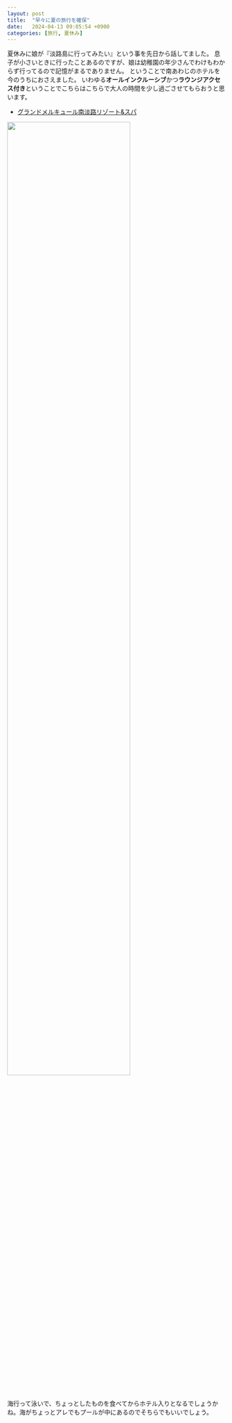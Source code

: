 ```yaml
---
layout: post
title:  "早々に夏の旅行を確保"
date:   2024-04-13 09:05:54 +0900
categories: [旅行, 夏休み]
---
```

夏休みに娘が『淡路島に行ってみたい』という事を先日から話してました。
息子が小さいときに行ったことあるのですが、娘は幼稚園の年少さんでわけもわからず行ってるので記憶がまるでありません。
ということで南あわじのホテルを今のうちにおさえました。
いわゆる**オールインクルーシブ**かつ**ラウンジアクセス付き**ということでこちらはこちらで大人の時間を少し過ごさせてもらおうと思います。

* <a href="//af.moshimo.com/af/c/click?a_id=2091953&p_id=55&pc_id=55&pl_id=624&url=https%3A%2F%2Ftravel.rakuten.co.jp%2FHOTEL%2F40154%2F40154.html" rel="nofollow" referrerpolicy="no-referrer-when-downgrade">グランドメルキュール南淡路リゾート&スパ</a><img src="//i.moshimo.com/af/i/impression?a_id=2091953&p_id=55&pc_id=55&pl_id=624" width="1" height="1" style="border:none;" alt="">

<a href="//af.moshimo.com/af/c/click?a_id=2091953&p_id=55&pc_id=55&pl_id=624&url=https%3A%2F%2Ftravel.rakuten.co.jp%2FHOTEL%2F40154%2F40154.html" rel="nofollow" referrerpolicy="no-referrer-when-downgrade"><img src="https://trvimg.r10s.jp/share/image_up/40154/origin/483c21c5f2e5a056a6dcf0df8c8e733e94257e1f.47.9.26.3.jpg?fit=inside%7C2754:1548" style="border:none;" alt="" width="75%"></a><img src="//i.moshimo.com/af/i/impression?a_id=2091953&p_id=55&pc_id=55&pl_id=624" width="1" height="1" style="border:none;" alt="">

海行って泳いで、ちょっとしたものを食べてからホテル入りとなるでしょうかね。海がちょっとアレでもプールが中にあるのでそちらでもいいでしょう。
